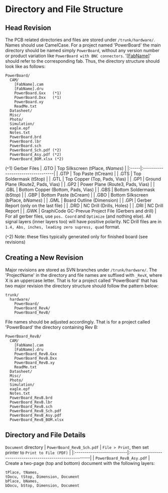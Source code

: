 # Directory and File Structure #

## Head Revision ##

The PCB related directories and files are stored under `/trunk/hardware/`. Names should use CamelCase. For a project named 'PowerBoard' the main directory should be named simply `PowerBoard`, without any version number or product variation like `PowerBoard with BNC connectors`. '[[FabName](FabName.md)]' should refer to the corresponding fab. Thus, the directory structure should look like as follows:
```
PowerBoard/
  CAM/
    [FabName].cam
    [FabName].dru
    PowerBoard.Gxx   (*1)
    PowerBoard.Dxx   (*1)
    PowerBoard.xy 
    ReadMe.txt
  Datasheet/
  Misc/
  Photo/ 
  Simulation/
  eagle.epf
  Notes.txt
  PowerBoard.brd
  PowerBoard.lbr
  PowerBoard.sch
  PowerBoard_Sch.pdf (*2)
  PowerBoard_Asy.pdf (*2)
  PowerBoard_BOM.xlsx (*2)
```

(`*`1) Gerber Files
| .GTO | Top Silkscreen (tPlace, _tNames_) |
|:-----|:----------------------------------|
| .GTP | Top Paste (tCream) |
| .GTS | Top Soldermask (tStop) |
| .GTL | Top Copper (Top, Pads, Vias) |
| .GP1 | Ground Plane (Route2, Pads, Vias) |
| .GP2 | Power Plane (Route3, Pads, Vias) |
| .GBL | Bottom Copper (Bottom, Pads, Vias) |
| .GBS | Bottom Soldermask (bStop) |
| .GBP | Bottom Paste (bCream) |
| .GBO | Bottom Silkscreen (bPlace, _bNames_) |
| .GML | Board Outline (Dimension) |
| .GPI | Gerber Report (only on the last file) |
| .DRD | NC Drill (Drills, Holes) |
| .DRI | NC Drill Report |
| .GWK | GraphiCode GC-Prevue Project File (Gerbers and drill) |
For all gerber files, use `pos. Coord` and `Optimize` (and nothing else). All signal layers (inner layers too) will have positive polarity.
NC Drill files are in `1.4, Abs, inches, leading zero supress, quad` format.

(`*`2) Note: these files typically generated only for finished board (see revisions)

## Creating a New Revision ##

Major revisions are stored as SVN branches under `/trunk/hardware/`. The 'ProjectName' in the directory and file names are suffixed with `_RevX`, where X is an uppercase letter. That is for a project called 'PowerBoard' that has two major revision the directory structure should follow the pattern below:
```
trunk/
  hardware/
    PowerBoard/
    PowerBoard_RevA/
    PowerBoard_RevB/
```

File names should be adjusted accordingly. That is for a project called 'PowerBoard' the directory containing Rev B:
```
PowerBoard_RevB/
  CAM/
    [FabName].cam
    [FabName].dru
    PowerBoard_RevB.Gxx
    PowerBoard_RevB.Dxx
    PowerBoard_RevB.xy 
    ReadMe.txt
  Datasheet/
  Misc/
  Photo/ 
  Simulation/
  eagle.epf
  Notes.txt
  PowerBoard_RevB.brd
  PowerBoard_RevB.lbr
  PowerBoard_RevB.sch
  PowerBoard_RevB_Sch.pdf
  PowerBoard_RevB_Asy.pdf
  PowerBoard_RevB_BOM.xlsx
```

## Directory and File Details ##

`Document` directory
| `PowerBoard_RevB_Sch.pdf` | `File > Print`, then set printer to `Print to File (PDF)` |
|:--------------------------|:----------------------------------------------------------|
| `PowerBoard_RevB_Asy.pdf` |  Create a two-page (top and bottom) document with the following layers:<p>  <code>tPlace, tNames, tDocu, tStop, Dimension, Document</code><br>  <code>bPlace, bNames, bDocu, bStop, Dimension, Document</code> 